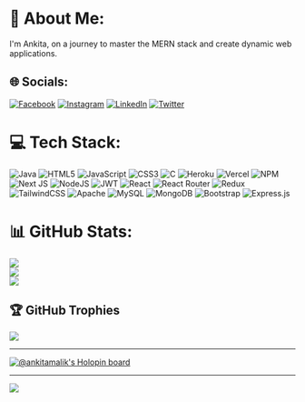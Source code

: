 # 💫 About Me:

I'm Ankita, on a journey to master the MERN stack and create dynamic web applications.

## 🌐 Socials:
[![Facebook](https://img.shields.io/badge/Facebook-%231877F2.svg?logo=Facebook&logoColor=white)](https://facebook.com/AnkitaMalik22) [![Instagram](https://img.shields.io/badge/Instagram-%23E4405F.svg?logo=Instagram&logoColor=white)](https://instagram.com/ankiitamalik) [![LinkedIn](https://img.shields.io/badge/LinkedIn-%230077B5.svg?logo=linkedin&logoColor=white)](https://linkedin.com/in/ankitamalik22) [![Twitter](https://img.shields.io/badge/Twitter-%231DA1F2.svg?logo=Twitter&logoColor=white)](https://twitter.com/ankiitamalik) 

# 💻 Tech Stack:
![Java](https://img.shields.io/badge/java-%23ED8B00.svg?style=for-the-badge&logo=java&logoColor=white) ![HTML5](https://img.shields.io/badge/html5-%23E34F26.svg?style=for-the-badge&logo=html5&logoColor=white) ![JavaScript](https://img.shields.io/badge/javascript-%23323330.svg?style=for-the-badge&logo=javascript&logoColor=%23F7DF1E) ![CSS3](https://img.shields.io/badge/css3-%231572B6.svg?style=for-the-badge&logo=css3&logoColor=white) ![C](https://img.shields.io/badge/c-%2300599C.svg?style=for-the-badge&logo=c&logoColor=white) ![Heroku](https://img.shields.io/badge/heroku-%23430098.svg?style=for-the-badge&logo=heroku&logoColor=white) ![Vercel](https://img.shields.io/badge/vercel-%23000000.svg?style=for-the-badge&logo=vercel&logoColor=white) ![NPM](https://img.shields.io/badge/NPM-%23000000.svg?style=for-the-badge&logo=npm&logoColor=white) ![Next JS](https://img.shields.io/badge/Next-black?style=for-the-badge&logo=next.js&logoColor=white) ![NodeJS](https://img.shields.io/badge/node.js-6DA55F?style=for-the-badge&logo=node.js&logoColor=white) ![JWT](https://img.shields.io/badge/JWT-black?style=for-the-badge&logo=JSON%20web%20tokens) ![React](https://img.shields.io/badge/react-%2320232a.svg?style=for-the-badge&logo=react&logoColor=%2361DAFB) ![React Router](https://img.shields.io/badge/React_Router-CA4245?style=for-the-badge&logo=react-router&logoColor=white) ![Redux](https://img.shields.io/badge/redux-%23593d88.svg?style=for-the-badge&logo=redux&logoColor=white) ![TailwindCSS](https://img.shields.io/badge/tailwindcss-%2338B2AC.svg?style=for-the-badge&logo=tailwind-css&logoColor=white) ![Apache](https://img.shields.io/badge/apache-%23D42029.svg?style=for-the-badge&logo=apache&logoColor=white) ![MySQL](https://img.shields.io/badge/mysql-%2300f.svg?style=for-the-badge&logo=mysql&logoColor=white) ![MongoDB](https://img.shields.io/badge/MongoDB-%234ea94b.svg?style=for-the-badge&logo=mongodb&logoColor=white) ![Bootstrap](https://img.shields.io/badge/bootstrap-%23563D7C.svg?style=for-the-badge&logo=bootstrap&logoColor=white) ![Express.js](https://img.shields.io/badge/express.js-%23404d59.svg?style=for-the-badge&logo=express&logoColor=%2361DAFB) 
# 📊 GitHub Stats:
![](https://github-readme-stats.vercel.app/api?username=AnkitaMalik22&theme=dark&hide_border=false&include_all_commits=false&count_private=true)<br/>
![](https://github-readme-streak-stats.herokuapp.com/?user=AnkitaMalik22&theme=dark&hide_border=false)<br/>
![](https://github-readme-stats.vercel.app/api/top-langs/?username=AnkitaMalik22&theme=dark&hide_border=false&include_all_commits=false&count_private=true&layout=compact)

## 🏆 GitHub Trophies
![](https://github-profile-trophy.vercel.app/?username=AnkitaMalik22&theme=radical&no-frame=true&no-bg=true&margin-w=4)




---
[![@ankitamalik's Holopin board](https://holopin.io/api/user/board?user=ankitamalik)](https://holopin.io/@ankitamalik)

---
[![](https://visitcount.itsvg.in/api?id=AnkitaMalik22&icon=0&color=0)](https://visitcount.itsvg.in)
